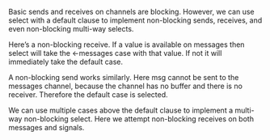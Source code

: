 Basic sends and receives on channels are blocking. However, we can use select with a default clause to implement non-blocking sends, receives, and even non-blocking multi-way selects.

Here’s a non-blocking receive. If a value is available on messages then select will take the <-messages case with that value. If not it will immediately take the default case.

A non-blocking send works similarly. Here msg cannot be sent to the messages channel, because the channel has no buffer and there is no receiver. Therefore the default case is selected.

We can use multiple cases above the default clause to implement a multi-way non-blocking select. Here we attempt non-blocking receives on both messages and signals.